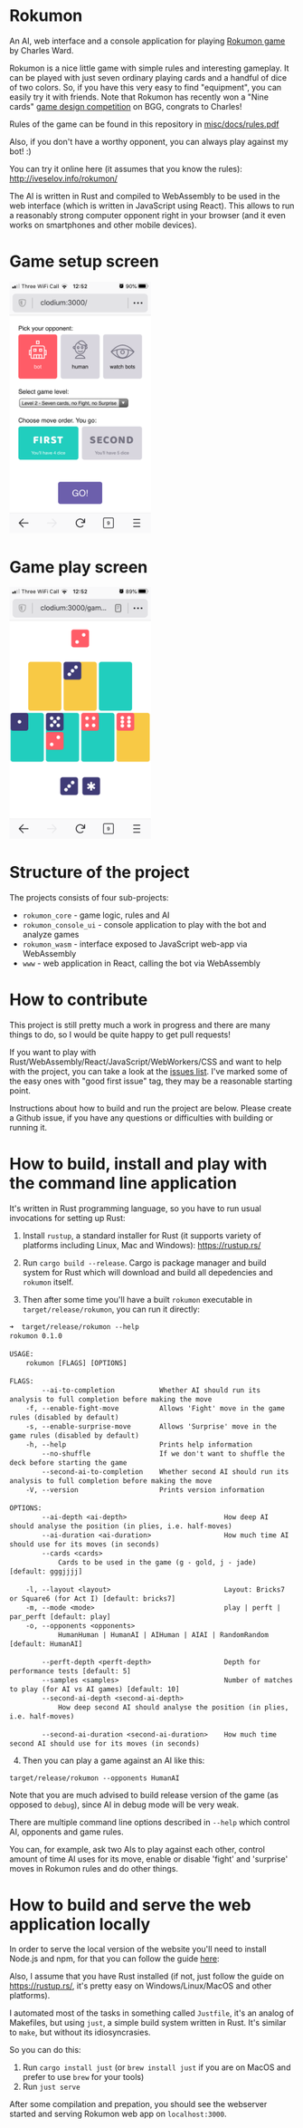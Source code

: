 # Rokumon

An AI, web interface and a console application for playing [Rokumon game](https://boardgamegeek.com/thread/2380440/wip-rokumon-2020-9-card-design-contest-contest-rea) by Charles Ward.

Rokumon is a nice little game with simple rules and interesting gameplay. It can be played with just seven ordinary playing cards and a handful of dice of two colors. So, if you have this very easy to find "equipment", you can easily try it with friends. Note that Rokumon has recently won a "Nine cards" [game design competition](https://boardgamegeek.com/thread/2339779/article/35142275#35142275) on BGG, congrats to Charles!

Rules of the game can be found in this repository in [misc/docs/rules.pdf](misc/docs/rules.pdf)

Also, if you don't have a worthy opponent, you can always play against my bot! :)

You can try it online here (it assumes that you know the rules): http://iveselov.info/rokumon/

The AI is written in Rust and compiled to WebAssembly to be used in the web interface (which is written in JavaScript using React). This allows to run a reasonably strong computer opponent right in your browser (and it even works on smartphones and other mobile devices).

# Game setup screen

<img src="misc/screenshots/game-setup.png" width="250">

# Game play screen

<img src="misc/screenshots/game.png" width="250">

# Structure of the project

The projects consists of four sub-projects:

- `rokumon_core` - game logic, rules and AI
- `rokumon_console_ui` - console application to play with the bot and analyze games
- `rokumon_wasm` - interface exposed to JavaScript web-app via WebAssembly
- `www` - web application in React, calling the bot via WebAssembly

# How to contribute

This project is still pretty much a work in progress and there are many things to do, so I would be quite happy to get pull requests!

If you want to play with Rust/WebAssembly/React/JavaScript/WebWorkers/CSS and want to help with the project, you can take a look at the [issues list](https://github.com/sphynx/rokumon/issues). I've marked some of the easy ones with "good first issue" tag, they may be a reasonable starting point.

Instructions about how to build and run the project are below. Please create a Github issue, if you have any questions or difficulties with building or running it.

# How to build, install and play with the command line application

It's written in Rust programming language, so you have to run usual invocations for setting up Rust:

1. Install `rustup`, a standard installer for Rust (it supports variety of platforms including Linux, Mac and Windows):
https://rustup.rs/

2. Run `cargo build --release`. Cargo is package manager and build system for Rust which will download and build all depedencies and `rokumon` itself.

3. Then after some time you'll have a built `rokumon` executable in `target/release/rokumon`, you can run it directly:

```
➜  target/release/rokumon --help
rokumon 0.1.0

USAGE:
    rokumon [FLAGS] [OPTIONS]

FLAGS:
        --ai-to-completion           Whether AI should run its analysis to full completion before making the move
    -f, --enable-fight-move          Allows 'Fight' move in the game rules (disabled by default)
    -s, --enable-surprise-move       Allows 'Surprise' move in the game rules (disabled by default)
    -h, --help                       Prints help information
        --no-shuffle                 If we don't want to shuffle the deck before starting the game
        --second-ai-to-completion    Whether second AI should run its analysis to full completion before making the move
    -V, --version                    Prints version information

OPTIONS:
        --ai-depth <ai-depth>                        How deep AI should analyse the position (in plies, i.e. half-moves)
        --ai-duration <ai-duration>                  How much time AI should use for its moves (in seconds)
        --cards <cards>
            Cards to be used in the game (g - gold, j - jade) [default: gggjjjj]

    -l, --layout <layout>                            Layout: Bricks7 or Square6 (for Act I) [default: bricks7]
    -m, --mode <mode>                                play | perft | par_perft [default: play]
    -o, --opponents <opponents>
            HumanHuman | HumanAI | AIHuman | AIAI | RandomRandom [default: HumanAI]

        --perft-depth <perft-depth>                  Depth for performance tests [default: 5]
        --samples <samples>                          Number of matches to play (for AI vs AI games) [default: 10]
        --second-ai-depth <second-ai-depth>
            How deep second AI should analyse the position (in plies, i.e. half-moves)

        --second-ai-duration <second-ai-duration>    How much time second AI should use for its moves (in seconds)
```

4. Then you can play a game against an AI like this:

```
target/release/rokumon --opponents HumanAI
```

Note that you are much advised to build release version of the game (as opposed to `debug`), since AI in debug mode will be very weak.

There are multiple command line options described in `--help` which control AI, opponents and game rules.

You can, for example, ask two AIs to play against each other, control amount of time AI uses for its move, enable or disable 'fight' and 'surprise' moves in Rokumon rules and do other things.

# How to build and serve the web application locally

In order to serve the local version of the website you'll need to install Node.js and npm, for that you can follow the guide [here](https://docs.npmjs.com/downloading-and-installing-node-js-and-npm#using-a-node-version-manager-to-install-node-js-and-npm):

Also, I assume that you have Rust installed (if not, just follow the guide on https://rustup.rs/, it's pretty easy on Windows/Linux/MacOS and other platforms).

I automated most of the tasks in something called `Justfile`, it's an analog of Makefiles, but using `just`, a simple build system written in Rust. It's similar to `make`, but without its idiosyncrasies.

So you can do this:

1. Run `cargo install just` (or `brew install just` if you are on MacOS and prefer to use `brew` for your tools)
2. Run `just serve`

After some compilation and prepation, you should see the webserver started and serving Rokumon web app on `localhost:3000`.
